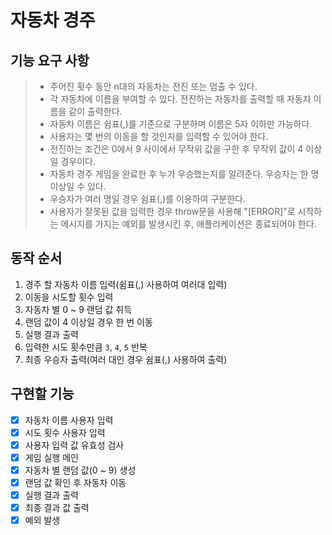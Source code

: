 # 자동차 경주
## 기능  요구 사항
> - 주어진 횟수 동안 n대의 자동차는 전진 또는 멈출 수 있다.
> - 각 자동차에 이름을 부여할 수 있다. 전진하는 자동차를 출력할 때 자동차 이름을 같이 출력한다.
> - 자동차 이름은 쉼표(,)를 기준으로 구분하며 이름은 5자 이하만 가능하다.
> - 사용자는 몇 번의 이동을 할 것인지를 입력할 수 있어야 한다.
> - 전진하는 조건은 0에서 9 사이에서 무작위 값을 구한 후 무작위 값이 4 이상일 경우이다.
> - 자동차 경주 게임을 완료한 후 누가 우승했는지를 알려준다. 우승자는 한 명 이상일 수 있다.
> - 우승자가 여러 명일 경우 쉼표(,)를 이용하여 구분한다.
> - 사용자가 잘못된 값을 입력한 경우 throw문을 사용해 "[ERROR]"로 시작하는 메시지를 가지는 예외를 발생시킨 후, 애플리케이션은 종료되어야 한다.

## 동작 순서
 1. 경주 할 자동차 이름 입력(쉼표(,) 사용하여 여러대 입력)
 2. 이동을 시도할 횟수 입력
 3. 자동차 별 0 ~ 9 랜덤 값 취득
 4. 랜덤 값이 4 이상일 경우 한 번 이동
 5. 실행 결과 출력
 6. 입력한 시도 횟수만큼 `3`, `4`, `5` 반복
 7. 최종 우승자 출력(여러 대인 경우 쉼표(,) 사용하여 출력)

## 구현할 기능
- [x] 자동차 이름 사용자 입력
- [x] 시도 횟수 사용자 입력
- [x] 사용자 입력 값 유효성 검사
- [x] 게임 실행 메인
- [x] 자동차 별 랜덤 값(0 ~ 9) 생성
- [x] 랜덤 값 확인 후 자동차 이동
- [x] 실행 결과 출력
- [x] 최종 결과 값 출력
- [x] 예외 발생